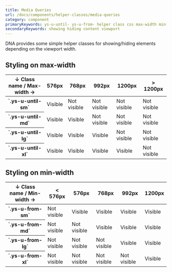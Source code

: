 ```yaml
---
title: Media Queries
url: /docs/components/helper-classes/media-queries
category: component
primaryKeywords: ys-u-until- ys-u-from- helper class css max-width min-width
secondaryKeywords: showing hiding content viewport
---
```


DNA provides some simple helper classes for showing/hiding elements depending on the viewport width.

## Styling on max-width
<table>
  <thead>
    <tr>
      <th scope="col">↓ Class name / Max-width →</th>
      <th scope="col">576px</th>
      <th scope="col">768px</th>
      <th scope="col">992px</th>
      <th scope="col">1200px</th>
      <th scope="col">> 1200px</th>
    <tr>
  </thead>
  <tbody>
    <tr>
      <th scope="row">`.ys-u-until-sm`</th>
      <td>Visible</td>
      <td>Not visible</td>
      <td>Not visible</td>
      <td>Not visible</td>
      <td>Not visible</td>
    </tr>
    <tr>
      <th scope="row">`.ys-u-until-md`</th>
      <td>Visible</td>
      <td>Visible</td>
      <td>Not visible</td>
      <td>Not visible</td>
      <td>Not visible</td>
    </tr>
    <tr>
      <th scope="row">`.ys-u-until-lg`</th>
      <td>Visible</td>
      <td>Visible</td>
      <td>Visible</td>
      <td>Not visible</td>
      <td>Not visible</td>
    </tr>
    <tr>
      <th scope="row">`.ys-u-until-xl`</th>
      <td>Visible</td>
      <td>Visible</td>
      <td>Visible</td>
      <td>Visible</td>
      <td>Not visible</td>
    </tr>
  </tbody>
</table>

## Styling on min-width
<table>
  <thead>
    <tr>
      <th scope="col">↓ Class name / Min-width →</th>
      <th scope="col">< 576px</th>
      <th scope="col">576px</th>
      <th scope="col">768px</th>
      <th scope="col">992px</th>
      <th scope="col">1200px</th>
    <tr>
  </thead>
  <tbody>
    <tr>
      <th scope="row">`.ys-u-from-sm`</th>
      <td>Not visible</td>
      <td>Visible</td>
      <td>Visible</td>
      <td>Visible</td>
      <td>Visible</td>
    </tr>
    <tr>
      <th scope="row">`.ys-u-from-md`</th>
      <td>Not visible</td>
      <td>Not visible</td>
      <td>Visible</td>
      <td>Visible</td>
      <td>Visible</td>
    </tr>
    <tr>
      <th scope="row">`.ys-u-from-lg`</th>
      <td>Not visible</td>
      <td>Not visible</td>
      <td>Not visible</td>
      <td>Visible</td>
      <td>Visible</td>
    </tr>
    <tr>
      <th scope="row">`.ys-u-from-xl`</th>
      <td>Not visible</td>
      <td>Not visible</td>
      <td>Not visible</td>
      <td>Not visible</td>
      <td>Visible</td>
    </tr>
  </tbody>
</table>
